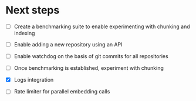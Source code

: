 # Next steps
- [ ] Create a benchmarking suite to enable experimenting with chunking and indexing
- [ ] Enable adding a new repository using an API
- [ ] Enable watchdog on the basis of git commits for all repositories
- [ ] Once benchmarking is established, experiment with chunking
- [x] Logs integration
- [ ] Rate limiter for parallel embedding calls

